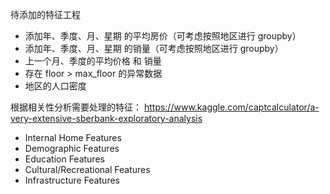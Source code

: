 待添加的特征工程
- 添加年、季度、月、星期 的平均房价（可考虑按照地区进行 groupby）
- 添加年、季度、月、星期 的销量（可考虑按照地区进行 groupby）
- 上一个月、季度的平均价格 和 销量
- 存在 floor > max_floor 的异常数据
- 地区的人口密度

根据相关性分析需要处理的特征：
https://www.kaggle.com/captcalculator/a-very-extensive-sberbank-exploratory-analysis
- Internal Home Features
- Demographic Features
- Education Features
- Cultural/Recreational Features
- Infrastructure Features